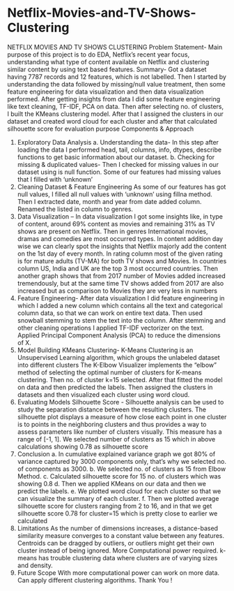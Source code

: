 # Netflix-Movies-and-TV-Shows-Clustering

NETFLIX MOVIES AND TV SHOWS CLUSTERING
Problem Statement-
Main purpose of this project is to do EDA, Netflix’s recent year focus, understanding what type of content available on Netflix and clustering similar content by using text based features.
Summary-
Got a dataset having 7787 records and 12 features, which is not labelled. Then I started by understanding the data followed by missing/null value treatment, then some feature engineering for data visualization and then data visualization performed. After getting insights from data I did some feature engineering like text cleaning, TF-IDF, PCA on data. Then after selecting no. of clusters, I built the KMeans clustering model. After that I assigned the clusters in our dataset and created word cloud for each cluster and after that calculated silhouette score for evaluation purpose
Components & Approach
1. Exploratory Data Analysis
a. Understanding the data-
In this step after loading the data I performed head, tail, columns, info, dtypes, describe functions to get basic information about our dataset.
b. Checking for missing & duplicated values-
Then I checked for missing values in our dataset using is null function. Some of our features had missing values that I filled with ‘unknown’
2. Cleaning Dataset & Feature Engineering
As some of our features has got null values, I filled all null values with ‘unknown’ using fillna method. Then I extracted date, month and year from date added column. Renamed the listed in column to genres.
3. Data Visualization –
In data visualization I got some insights like, in type of content, around 69% content as movies and remaining 31% as TV shows are present on Netflix. Then in genres International movies, dramas and comedies are most occurred types. In content addition day wise we can clearly spot the insights that Netflix majorly add the content on the 1st day of every month. In rating column most of the given rating is for mature adults (TV-MA) for both TV shows and Movies. In countries column US, India and UK are the top 3 most occurred countries. Then another graph shows that from 2017 number of Movies added increased tremendously, but at the same time TV shows added from 2017 are also increased but as comparison to Movies they are very less in numbers
4. Feature Engineering-
After data visualization I did feature engineering in which I added a new column which contains all the text and categorical column data, so that we can work on entire text data. Then used snowball stemming to stem the text into the column. After stemming and other cleaning operations I applied TF-IDF vectorizer on the text. Applied Principal Component Analysis (PCA) to reduce the dimensions of X.
5. Model Building
KMeans Clustering-
K-Means Clustering is an Unsupervised Learning algorithm, which groups the unlabeled dataset into different clusters The K-Elbow Visualizer implements the “elbow” method of selecting the optimal number of clusters for K-means clustering. Then no. of cluster k=15 selected. After that fitted the model on data and then predicted the labels. Then assigned the clusters in datasets and then visualized each cluster using word cloud.
6. Evaluating Models
Silhouette Score -
Silhouette analysis can be used to study the separation distance between the resulting clusters. The silhouette plot displays a measure of how close each point in one cluster is to points in the neighboring clusters and thus provides a way to assess parameters like number of clusters visually. This measure has a range of [-1, 1]. We selected number of clusters as 15 which in above calculations showing 0.78 as silhouette score
7. Conclusion
a. In cumulative explained variance graph we got 80% of variance captured by 3000 components only, that’s why we selected no. of components as 3000. b. We selected no. of clusters as 15 from Elbow Method. c. Calculated silhouette score for 15 no. of clusters which was showing 0.8 d. Then we applied KMeans on our data and then we predict the labels. e. We plotted word cloud for each cluster so that we can visualize the summary of each cluster. f. Then we plotted average silhouette score for clusters ranging from 2 to 16, and in that we get silhouette score 0.78 for cluster=15 which is pretty close to earlier we calculated
8. Limitations
As the number of dimensions increases, a distance-based similarity measure converges to a constant value between any features.
Centroids can be dragged by outliers, or outliers might get their own cluster instead of being ignored.
More Computational power required.
k-means has trouble clustering data where clusters are of varying sizes and density.
9. Future Scope
With more computational power can work on more data.
Can apply different clustering algorithms.
Thank You !
